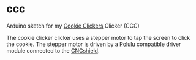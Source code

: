 # ccc
Arduino sketch for my [Cookie Clickers](https://itunes.apple.com/us/app/cookie-clickers/id703439482?mt=8) Clicker (CCC)

The cookie clicker clicker uses a stepper motor to tap the screen to click the cookie. The stepper motor is driven by a [Polulu](https://www.pololu.com/product/1182) compatible driver module connected to the [CNCshield](http://blog.protoneer.co.nz/arduino-cnc-shield/).


